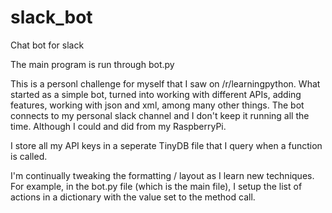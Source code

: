 # slack_bot
Chat bot for slack

The main program is run through bot.py

This is a personl challenge for myself that I saw on /r/learningpython. What started as a simple bot, turned into working with different APIs, adding features, working with json and xml, among many other things. The bot connects to my personal slack channel and I don't keep it running all the time. Although I could and did from my RaspberryPi.

I store all my API keys in a seperate TinyDB file that I query when a function is called.

I'm continually tweaking the formatting / layout as I learn new techniques. For example, in the bot.py file (which is the main file), I setup the list of actions in a dictionary with the value set to the method call.
